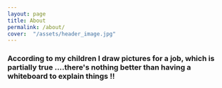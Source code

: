 ```yaml
---
layout: page
title: About
permalink: /about/
cover:  "/assets/header_image.jpg"
---
```


### According to my children I draw pictures for a job, which is partially true ....there's nothing better than having a whiteboard to explain things !!
